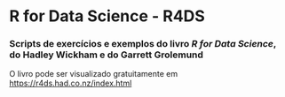 # R for Data Science - R4DS

### Scripts de exercícios e exemplos do livro *R for Data Science*, do Hadley Wickham e do Garrett Grolemund

O livro pode ser visualizado gratuitamente em https://r4ds.had.co.nz/index.html

